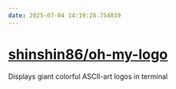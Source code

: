 ```yaml
---
date: 2025-07-04 14:19:28.754039
---
```


# [shinshin86/oh-my-logo](https://github.com/shinshin86/oh-my-logo)

Displays giant colorful ASCII-art logos in terminal